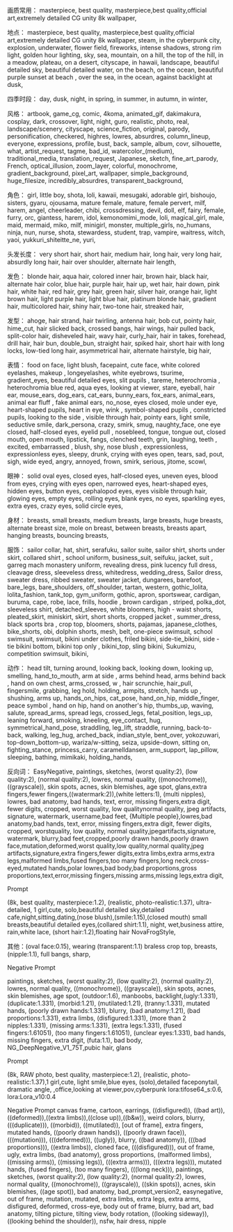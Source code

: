 画质常用：
masterpiece, best quality, masterpiece,best quality,official art,extremely detailed CG unity 8k wallpaper,
 
地点：
masterpiece, best quality, masterpiece,best quality,official art,extremely detailed CG unity 8k wallpaper, steam, in the cyberpunk city, explosion, underwater, flower field, fireworks, intense shadows, strong rim light, golden hour lighting, sky, sea, mountain, on a hill, the top of the hill, in a meadow, plateau, on a desert, cityscape, in hawaii, landscape, beautiful detailed sky, beautiful detailed water, on the beach, on the ocean, beautiful purple sunset at beach
, over the sea, in the ocean, against backlight at dusk,
 
四季时段：
day, dusk, night, in spring, in summer, in autumn, in winter,
 
风格：
artbook, game_cg, comic, 4koma, animated_gif, dakimakura, cosplay, dark, crossover, light, night, guro, realistic, photo, real, landscape/scenery, cityscape, science_fiction, original, parody, personification, checkered, highres, lowres, absurdres, column_lineup, everyone, expressions, profile, bust, back, sample, album, covr, silhouette, what, artist_request, tagme, bad_id, watercolor_(medium), traditional_media, translation_request, Japanese, sketch, fine_art_parody, French, optical_illusion, zoom_layer, colorful, monochrome, gradient_background, pixel_art, wallpaper, simple_background, huge_filesize, incredibly_absurdres, transparent_background,
 
角色：
girl, little boy, shota, loli, kawaii, mesugaki, adorable girl, bishoujo, sisters, gyaru, ojousama, mature female, mature, female pervert, milf, harem, angel, cheerleader, chibi, crossdressing, devil, doll, elf, fairy, female, furry, orc, giantess, harem, idol, kemonomimi_mode, loli, magical_girl, male, maid, mermaid, miko, milf, minigirl, monster, multiple_girls, no_humans, ninja, nun, nurse, shota, stewardess, student, trap, vampire, waitress, witch, yaoi, yukkuri_shiteitte_ne, yuri,
 
头发长度：
very short hair, short hair, medium hair, long hair, very long hair, absurdly long hair, hair over shoulder, alternate hair length,
 
发色：
blonde hair, aqua hair, colored inner hair, brown hair, black hair, alternate hair color, blue hair, purple hair, hair up, wet hair, hair down, pink hair, white hair, red hair, grey hair, green hair, silver hair, orange hair, light brown hair, light purple hair, light blue hair, platinum blonde hair, gradient hair, multicolored hair, shiny hair, two-tone hair, streaked hair,
 
发型：
ahoge, hair strand, hair twirling, antenna hair, bob cut, pointy hair, hime_cut, hair slicked back, crossed bangs, hair wings, hair pulled back, split-color hair, disheveled hair, wavy hair, curly_hair, hair in takes, forehead, drill hair, hair bun, double_bun, straight hair, spiked hair, short hair with long locks, low-tied long hair, asymmetrical hair, alternate hairstyle, big hair,
 
表情：
food on face, light blush, facepaint, cute face, white colored eyelashes, makeup , longeyelashes, white eyebrows, tsurime, gradient_eyes, beautiful detailed eyes, slit pupils , tareme, heterochromia , heterochromia blue red, aqua eyes, looking at viewer, stare, eyeball, hair ear, mouse_ears, dog_ears, cat_ears, bunny_ears, fox_ears, animal_ears, animal ear fluff , fake animal ears, no_nose, eyes closed, mole under eye, heart-shaped pupils, heart in eye, wink , symbol-shaped pupils , constricted pupils, looking to the side , visible through hair, pointy ears, light smile, seductive smile, dark_persona, crazy, smirk, smug, naughty_face, one eye closed, half-closed eyes, eyelid pull , nosebleed, tongue, tongue out, closed mouth, open mouth, lipstick, fangs, clenched teeth, grin, laughing, teeth , excited, embarrassed , blush, shy, nose blush , expressionless, expressionless eyes, sleepy, drunk, crying with eyes open, tears, sad, pout, sigh, wide eyed, angry, annoyed, frown, smirk, serious, jitome, scowl,
 
眼神：
solid oval eyes, closed eyes, half-closed eyes, uneven eyes, blood from eyes, crying with eyes open, narrowed eyes, heart-shaped eyes, hidden eyes, button eyes, cephalopod eyes, eyes visible through hair, glowing eyes, empty eyes, rolling eyes, blank eyes, no eyes, sparkling eyes, extra eyes, crazy eyes, solid circle eyes,
 
身材：
breasts, small breasts, medium breasts, large breasts, huge breasts, alternate breast size, mole on breast, between breasts, breasts apart, hanging breasts, bouncing breasts,
 
服饰：
sailor collar, hat, shirt, serafuku, sailor suite, sailor shirt, shorts under skirt, collared shirt , school uniform, business_suit, seifuku, jacket, suit , garreg mach monastery uniform, revealing dress, pink lucency full dress, cleavage dress, sleeveless dress, whitedress, wedding_dress, Sailor dress, sweater dress, ribbed sweater, sweater jacket, dungarees, barefoot, bare_legs, bare_shoulders, off_shoulder, tartan, western, gothic_lolita, lolita_fashion, tank_top, gym_uniform, gothic, apron, sportswear, cardigan, buruma, cape, robe, lace, frills, hoodie , brown cardigan , striped, polka_dot, sleeveless shirt, detached_sleeves, white bloomers, high - waist shorts, pleated_skirt, miniskirt, skirt, short shorts, cropped jacket , summer_dress, black sports bra , crop top, bloomers, shorts, pajamas, japanese_clothes, bike_shorts, obi, dolphin shorts, mesh, belt, one-piece swimsuit, school swimsuit, swimsuit,  bikini under clothes, friled bikini, side-tie_bikini, side - tie bikini bottom,  bikini top only , bikini_top, sling bikini, Sukumizu, competition swimsuit, bikini,
 
动作：
head tilt, turning around, looking back, looking down, looking up, smelling, hand_to_mouth, arm at side , arms behind head, arms behind back , hand on own chest, arms_crossed, w , hair scrunchie, hair_pull, fingersmile, grabbing, leg hold, holding, armpits, stretch, hands up , shushing, arms up, hands_on_hips, cat_pose, hand_on_hip, middle_finger, peace symbol , hand on hip, hand on another's hip, thumbs_up, waving, salute, spread_arms, spread legs, crossed_legs, fetal_position, legs_up, leaning forward, smoking, kneeling, eye_contact, hug, symmetrical_hand_pose, straddling, leg_lift, straddle, running, back-to-back, walking, leg_hug, arched_back, indian_style, bent_over, yokozuwari, top-down_bottom-up, wariza/w-sitting, seiza, upside-down, sitting on, fighting_stance, princess_carry, caramelldansen, arm_support, lap_pillow, sleeping, bathing, mimikaki, holding_hands,
 
反向词：
EasyNegative, paintings, sketches, (worst quality:2), (low quality:2), (normal quality:2), lowres, normal quality, ((monochrome)), ((grayscale)), skin spots, acnes, skin blemishes, age spot, glans,extra fingers,fewer fingers,((watermark:2)),(white letters:1), (multi nipples), lowres, bad anatomy, bad hands, text, error, missing fingers,extra digit, fewer digits, cropped, worst quality, low qualitynormal quality, jpeg artifacts, signature, watermark, username,bad feet, {Multiple people},lowres,bad anatomy,bad hands, text, error, missing fingers,extra digit, fewer digits, cropped, worstquality, low quality, normal quality,jpegartifacts,signature, watermark, blurry,bad feet,cropped,poorly drawn hands,poorly drawn face,mutation,deformed,worst quality,low quality,normal quality,jpeg artifacts,signature,extra fingers,fewer digits,extra limbs,extra arms,extra legs,malformed limbs,fused fingers,too many fingers,long neck,cross-eyed,mutated hands,polar lowres,bad body,bad proportions,gross proportions,text,error,missing fingers,missing arms,missing legs,extra digit,





Prompt

(8k, best quality, masterpiece:1.2), (realistic, photo-realistic:1.37), ultra-detailed, 1 girl,cute, solo,beautiful detailed sky,detailed cafe,night,sitting,dating,(nose blush),(smile:1.15),(closed mouth) small breasts,beautiful detailed eyes,(collared shirt:1.1), night, wet,business attire, rain,white lace, (short hair:1.2),floating hair NovaFrogStyle,

其他：(oval face:0.15), wearing (transparent:1.1) braless crop top, breasts, (nipple:1.1), full bangs, sharp,

Negative Prompt

paintings, sketches, (worst quality:2), (low quality:2), (normal quality:2), lowres, normal quality, ((monochrome)), ((grayscale)), skin spots, acnes, skin blemishes, age spot, (outdoor:1.6), manboobs, backlight,(ugly:1.331), (duplicate:1.331), (morbid:1.21), (mutilated:1.21), (tranny:1.331), mutated hands, (poorly drawn hands:1.331), blurry, (bad anatomy:1.21), (bad proportions:1.331), extra limbs, (disfigured:1.331), (more than 2 nipples:1.331), (missing arms:1.331), (extra legs:1.331), (fused fingers:1.61051), (too many fingers:1.61051), (unclear eyes:1.331), bad hands, missing fingers, extra digit, (futa:1.1), bad body, NG_DeepNegative_V1_75T,pubic hair, glans


Prompt

(8k, RAW photo, best quality, masterpiece:1.2), (realistic, photo-realistic:1.37),1 girl,cute, light smile,blue eyes, (solo),detailed faceponytail, dramatic angle, ,office,looking at viewer,pov,cyberpunk lora:tifose64_s:0.6, lora:Lora_v10:0.4


Negative Prompt
canvas frame, cartoon, earrings, ((disfigured)), ((bad art)), ((deformed)),((extra limbs)),((close up)),((b&w)), weird colors, blurry, (((duplicate))), ((morbid)), ((mutilated)), [out of frame], extra fingers, mutated hands, ((poorly drawn hands)), ((poorly drawn face)), (((mutation))), (((deformed))), ((ugly)), blurry, ((bad anatomy)), (((bad proportions))), ((extra limbs)), cloned face, (((disfigured))), out of frame, ugly, extra limbs, (bad anatomy), gross proportions, (malformed limbs), ((missing arms)), ((missing legs)), (((extra arms))), (((extra legs))), mutated hands, (fused fingers), (too many fingers), (((long neck))), paintings, sketches, (worst quality:2), (low quality:2), (normal quality:2), lowres, normal quality, ((monochrome)), ((grayscale)), ((skin spots)), acnes, skin blemishes, ((age spot)), bad anatomy, bad_prompt_version2, easynegative, out of frame, mutation, mutated, extra limbs, extra legs, extra arms, disfigured, deformed, cross-eye, body out of frame, blurry, bad art, bad anatomy, tilting picture, tilting view, body rotation, ((looking sideway)), ((looking behind the shoulder)), nsfw, hair dress, nipple

